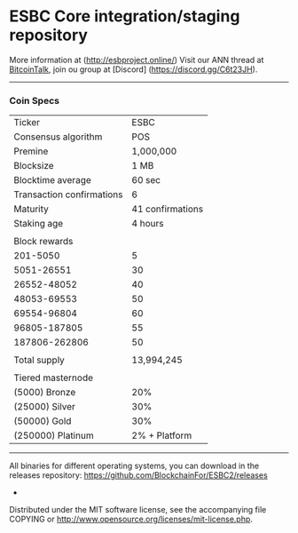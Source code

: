 ESBC Core integration/staging repository
======================================
More information at (http://esbproject.online/)
Visit our ANN thread at [BitcoinTalk](https://bitcointalk.org/index.php?topic=4889530.0), join ou group at [Discord] (https://discord.gg/C6t23JH).

***

### Coin Specs

<table>
<tr><td>Ticker</td><td>ESBC</td></tr>
<tr><td>Consensus algorithm</td><td>POS</td></tr>
<tr><td>Premine</td><td>1,000,000</td></tr>
<tr><td>Blocksize</td><td>1 MB</td></tr>
<tr><td>Blocktime average</td><td>60 sec</td></tr>
<tr><td>Transaction confirmations</td><td>6</td></tr>
<tr><td>Maturity</td><td>41 confirmations</td></tr>
<tr><td>Staking age</td><td>4 hours</td></tr>
<tr><td></td><td></td></tr>
<tr><td>Block rewards</td><td></td></tr>
<tr><td>201-5050</td><td>5</td></tr>
<tr><td>5051-26551</td><td>30</td></tr>
<tr><td>26552-48052</td><td>40</td></tr>
<tr><td>48053-69553</td><td>50</td></tr>
<tr><td>69554-96804</td><td>60</td></tr>
<tr><td>96805-187805</td><td>55</td></tr>
<tr><td>187806-262806</td><td>50</td></tr>
<tr><td></td><td></td></tr>
<tr><td>Total supply</td><td>13,994,245</td></tr>
<tr><td></td><td></td></tr>
<tr><td>Tiered masternode</td><td></td></tr>
<tr><td>(5000) Bronze</td><td>20%</td></tr>
<tr><td>(25000) Silver</td><td>30%</td></tr>
<tr><td>(50000) Gold</td><td>30%</td></tr>
<tr><td>(250000) Platinum</td><td>2% + Platform</td></tr>
</table>

***

All binaries for different operating systems, you can download in the releases repository:
https://github.com/BlockchainFor/ESBC2/releases

-
Distributed under the MIT software license, see the accompanying file COPYING or http://www.opensource.org/licenses/mit-license.php.
